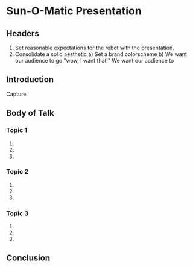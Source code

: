 # Sun-O-Matic Presentation

## Headers
1. Set reasonable expectations for the robot with the presentation.
2. Consolidate a solid aesthetic
    a) Set a brand colorscheme
    b) 
We want our audience to go "wow, I want that!"
We want our audience to 


## Introduction
Capture
## Body of Talk
### Topic 1
1.
2. 
3. 
### Topic 2
1.
2. 
3. 
### Topic 3
1.
2. 
3. 
## Conclusion



